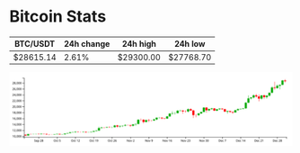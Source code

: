 # Bitcoin Stats

BTC/USDT|24h change|24h high|24h low|
|---|---|---|---|
|$28615.14|2.61%|$29300.00|$27768.70|

<img src="./chart.svg">
